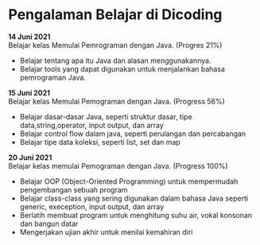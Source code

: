 # Pengalaman Belajar di Dicoding

**14 Juni 2021**<br>
Belajar kelas Memulai Pemrograman dengan Java. (Progres 21%)
* Belajar tentang apa itu Java dan alasan menggunakannya.
* Belajar tools yang dapat digunakan untuk menjalankan bahasa pemrograman Java.

**15 Juni 2021**<br>
Belajar kelas Memulai Pemograman dengan Java. (Progress 56%)
* Belajar dasar-dasar Java, seperti struktur dasar, tipe data,string,operator, input output, dan array
* Belajar control flow dalam java, seperti perulangan dan percabangan
* Belajar tipe data koleksi, seperti list, set dan map

**20 Juni 2021**<br>
Belajar kelas memulai Pemograman dengan Java. (Progress 100%)
* Belajar OOP (Object-Oriented Programming) untuk mempermudah pengembangan sebuah program
* Belajar class-class yang sering digunakan dalam bahasa Java seperti generic, exeception, input output, dan array
* Berlatih membuat program untuk menghitung suhu air, vokal konsonan dan bangun datar
* Mengerjakan ujian akhir untuk menilai kemahiran diri
